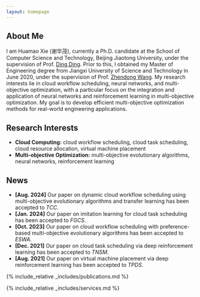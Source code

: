```yaml
---
layout: homepage
---
```


## About Me

I am Huamao Xie (谢华茂), currently a Ph.D. candidate at the School of Computer Science and Technology, Beijing Jiaotong University, under the supervision of Prof. [Ding Ding](https://faculty.bjtu.edu.cn/7492/). Prior to this, I obtained my Master of Engineering degree from Jiangxi University of Science and Technology in June 2020, under the supervision of Prof. [Zhendong Wang](https://ie.jxust.edu.cn/info/1094/8176.htm). My research interests lie in cloud workflow scheduling, neural networks, and multi-objective optimization, with a particular focus on the integration and application of neural networks and reinforcement learning in multi-objective optimization. My goal is to develop efficient multi-objective optimization methods for real-world engineering applications.

## Research Interests

- **Cloud Computing:** cloud workflow scheduling, cloud task scheduling, cloud resource allocation, virtual machine placement
- **Multi-objective Optimization:** multi-objective evolutionary algorithms, neural networks, reinforcement learning

## News

- **[Aug. 2024]** Our paper on dynamic cloud workflow scheduling using multi-objective evolutionary algorithms and transfer learning has been accepted to *TCC*.
- **[Jan. 2024]** Our paper on imitation learning for cloud task scheduling has been accepted to *FGCS*.
- **[Oct. 2023]** Our paper on cloud workflow scheduling with preference-based multi-objective evolutionary algorithms has been accepted to *ESWA*.
- **[Dec. 2021]** Our paper on cloud task scheduling via deep reinforcement learning has been accepted to *TNSM*. 
- **[Aug. 2021]** Our paper on virtual machine placement via deep reinforcement learning has been accepted to *TPDS*.
  


{% include_relative _includes/publications.md %}

{% include_relative _includes/services.md %}
